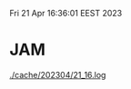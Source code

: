 Fri 21 Apr 16:36:01 EEST 2023
# JAM
<a href='./cache/202304/21_16.log'>./cache/202304/21_16.log</a>
